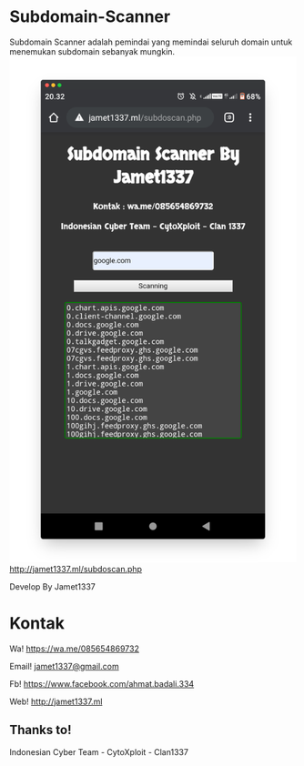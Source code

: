 # Subdomain-Scanner
Subdomain Scanner adalah pemindai yang memindai seluruh domain untuk menemukan subdomain sebanyak mungkin.
<img src="foto/screely-1615638854923.png"/>
http://jamet1337.ml/subdoscan.php

Develop By Jamet1337

# Kontak
Wa!
https://wa.me/085654869732

Email!
jamet1337@gmail.com

Fb!
https://www.facebook.com/ahmat.badali.334

Web!
http://jamet1337.ml

## Thanks to!
 Indonesian Cyber Team - CytoXploit - Clan1337
